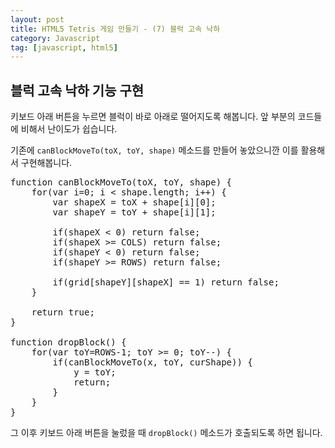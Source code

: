 ```yaml
---
layout: post
title: HTML5 Tetris 게임 만들기 - (7) 블럭 고속 낙하
category: Javascript
tag: [javascript, html5]
---
```


## 블럭 고속 낙하 기능 구현

키보드 아래 버튼을 누르면 블럭이 바로 아래로 떨어지도록 해봅니다.
앞 부분의 코드들에 비해서 난이도가 쉽습니다.

기존에 `canBlockMoveTo(toX, toY, shape)` 메소드를 만들어 놓았으니깐 이를 활용해서 구현해봅니다.

<pre class="prettyprint">
function canBlockMoveTo(toX, toY, shape) {
    for(var i=0; i < shape.length; i++) {
        var shapeX = toX + shape[i][0];
        var shapeY = toY + shape[i][1];

        if(shapeX < 0) return false;
        if(shapeX >= COLS) return false;
        if(shapeY < 0) return false;
        if(shapeY >= ROWS) return false;
        
        if(grid[shapeY][shapeX] == 1) return false;
    }

    return true;
}

function dropBlock() {
    for(var toY=ROWS-1; toY >= 0; toY--) {
        if(canBlockMoveTo(x, toY, curShape)) {
            y = toY;    
            return;
        }
    }
}
</pre>

그 이후 키보드 아래 버튼을 눌렀을 때 `dropBlock()` 메소드가 호출되도록 하면 됩니다.